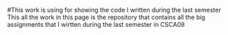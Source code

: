 #This work is using for showing the code I written during the last semester
This all the work in this page is the repository that contains all the big assignments that I wirtten during the last semester in CSCA08
